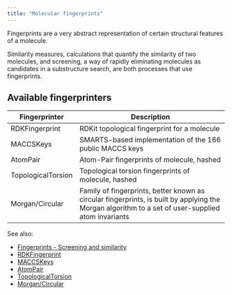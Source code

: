 ```yaml
---
title: "Molecular fingerprints"
---
```


Fingerprints are a very abstract representation of certain structural features of a molecule.

Similarity measures, calculations that quantify the similarity of two molecules, and screening, a way of rapidly
eliminating molecules as candidates in a substructure search, are both processes that use fingerprints.

## Available fingerprinters

| Fingerprinter | Description |
|--------|-------------|
| RDKFingerprint | RDKit topological fingerprint for a molecule |
| MACCSKeys | SMARTS-based implementation of the 166 public MACCS keys |
| AtomPair | Atom-Pair fingerprints of molecule, hashed |
| TopologicalTorsion | Topological torsion fingerprints of molecule, hashed |
| Morgan/Circular | Family of fingerprints, better known as circular fingerprints, is built by applying the Morgan algorithm to a set of user-supplied atom invariants |

See also:

* [Fingerprints - Screening and similarity](https://www.daylight.com/dayhtml/doc/theory/theory.finger.html)
* [RDKFingerprint](https://www.rdkit.org/docs/GettingStartedInPython.html#fingerprinting-and-molecular-similarity)
* [MACCSKeys](https://pdfs.semanticscholar.org/ad40/b25e38314f39a82f193dc4806e6a1c2c6b69.pdf)
* [AtomPair](https://pubs.acs.org/doi/abs/10.1021/ci00046a002)
* [TopologicalTorsion](https://pubs.acs.org/doi/abs/10.1021/ci00054a008)
* [Morgan/Circular](https://pubs.acs.org/doi/10.1021/ci100050t)
